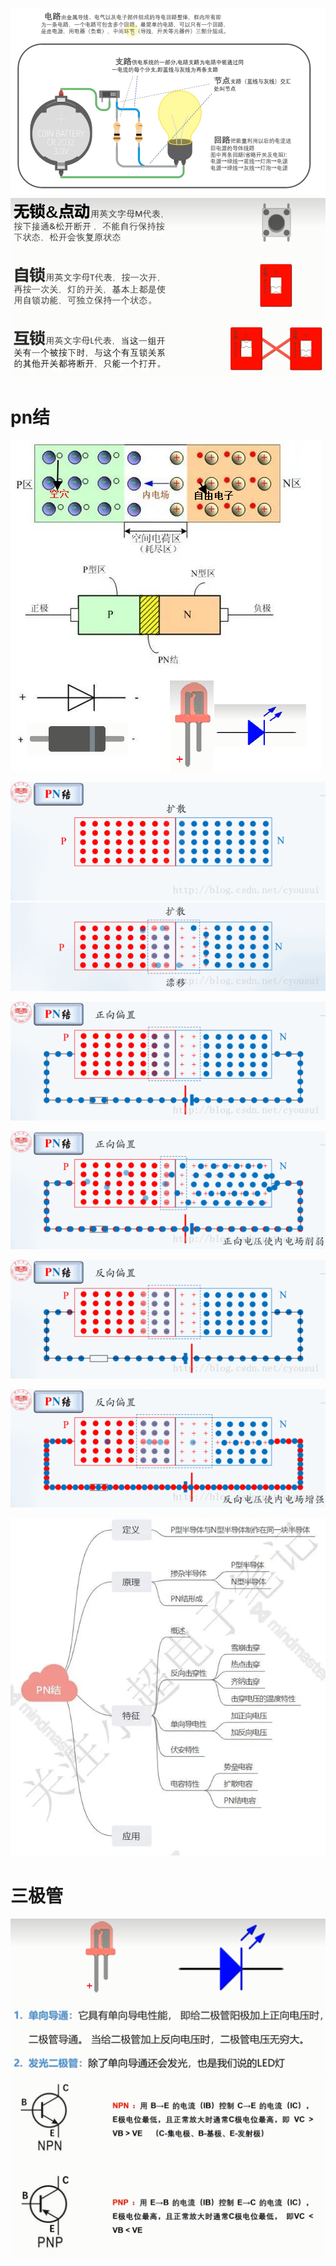 ![](../photo/Pasted%20image%2020221115144224.png)
![](../photo/Pasted%20image%2020221115145355.png)

# pn结

![](../photo/Pasted%20image%2020221115181427.png)

![](../photo/pIYBAF1vEkiAGjOGAAF2x5MaLRc307.gif)
![](../photo/o4YBAF1vEfuAOQ_pAAD6EDK7398570.gif)

![](../photo/o4YBAF1vEgeAKqTpAAjTpqZ973U170.gif)

![](../photo/pIYBAF1vEmuAVa_pAAPLPUMjz5c607.gif)


![](../photo/pIYBAF1vEniAH53EAAj6vUWoEYc068.gif)

![](../photo/o4YBAF1vEi-APnsSAALnymt2NmI196.gif)


![](../photo/Pasted%20image%2020221115153916.png)
# 三极管
![](../photo/Pasted%20image%2020221115150007.png)
![](../photo/Pasted%20image%2020221115150138.png)
